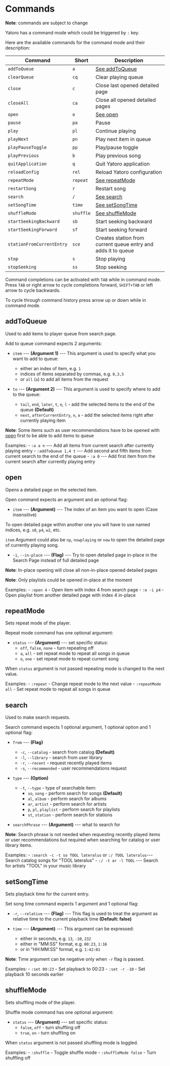 # Commands
**Note**: commands are subject to change

Yatoro has a command mode which could be triggered by `:` key.

Here are the available commands for the command mode and their description:

| Command                   | Short     | Description                                                   |
| ------------------------- | --------- | ------------------------------------------------------------- |
| `addToQueue`              | `a`       | [See addToQueue](#addToQueue)                                 |
| `clearQueue`              | `cq`      | Clear playing queue                                           |
| `close`                   | `c`       | Close last opened detailed page                               |
| `closeAll`                | `ca`      | Close all opened detailed pages                               |
| `open`                    | `o`       | [See open](#open)                                             |
| `pause`                   | `pa`      | Pause                                                         |
| `play`                    | `pl`      | Continue playing                                              |
| `playNext`                | `pn`      | Play next item in queue                                       |
| `playPauseToggle`         | `pp`      | Play/pause toggle                                             |
| `playPrevious`            | `b`       | Play previous song                                            |
| `quitApplication`         | `q`       | Quit Yatoro application                                       |
| `reloadConfig`            | `rel`     | Reload Yatoro configuration                                   |
| `repeatMode`              | `repeat`  | [See repeatMode](#repeatMode)                                 |
| `restartSong`             | `r`       | Restart song                                                  |
| `search`                  | `/`       | [See search](#search)                                         |
| `setSongTime`             | `time`    | [See setSongTime](#setSongTime)                               |
| `shuffleMode`             | `shuffle` | [See shuffleMode](#shuffleMode)                               |
| `startSeekingBackward`    | `sb`      | Start seeking backward                                        |
| `startSeekingForward`     | `sf`      | Start seeking forward                                         |
| `stationFromCurrentEntry` | `sce`     | Creates station from current queue entry and adds it to queue |
| `stop`                    | `s`       | Stop playing                                                  |
| `stopSeeking`             | `ss`      | Stop seeking                                                  |

Command completions can be activated with `TAB` while in command mode.
Press `TAB` or right arrow to cycle completions forward, `SHIFT+TAB` or left arrow to cycle backwards.

To cycle through command history press arrow up or down while in command mode.

## addToQueue
Used to add items to player queue from search page.

Add to queue command expects 2 arguments:

- `item` --- **(Argument 1)** --- This argument is used to specify what you want to add to queue:
    - either an index of item, e.g. `1`
    - indices of items separated by commas, e.g. `0,3,5`
    - or `all` (`a`) to add all items from the request

- `to` --- **(Argument 2)** --- This argument is used to specify where to add to the queue:
    - `tail`, `end`, `later`, `t`, `e`, `l` - add the selected items to the end of the queue **(Default)**
    - `next`, `afterCurrentEntry`, `n`, `a` - add the selected items right after currently playing item 

**Note**: Some items such as user recommendations have to be opened with [open](#open) first to be able to add items to queue

Examples:
    - `:a a n` --- Add all items from current search after currently playing entry
    - `:addToQueue 1,4 t` --- Add second and fifth items from current search to the end of the queue
    - `:a 0` --- Add first item from the current search after currently playing entry

## open
Opens a detailed page on the selected item.

Open command expects an argument and an optional flag:

- `item` --- **(Argument)** --- The index of an item you want to open (Case insensitive)

To open detailed page within another one you will have to use named indices, e.g. `s0`, `p4`, `w2`, etc.

`item` Argument could also be `np`, `nowplaying` or `now` to open the detailed page of currently playing song.

- `-i`, `--in-place` --- **(Flag)** --- Try to open detailed page in-place in the Search Page instead of full detailed page

**Note**: In-place opening will close all non-in-place opened detailed pages

**Note**: Only playlists could be opened in-place at the moment

Examples:
    - `:open 4` - Open item with index 4 from search page
    - `:o -i p4` - Open playlist from another detailed page with index 4 in-place

## repeatMode
Sets repeat mode of the player.

Repeat mode command has one optional argument:

- `status` --- **(Argument)** --- set specific status:
    - `off`, `false`, `none` - turn repeating off
    - `a`, `all` - set repeat mode to repeat all songs in queue
    - `o`, `one` - set repeat mode to repeat current song

When `status` argument is not passed repeating mode is changed to the next value.

Examples:
    - `:repeat` - Change repeat mode to the next value
    - `:repeatMode all` - Set repeat mode to repeat all songs in queue

## search
Used to make search requests.

Search command expects 1 optional argument, 1 optional option and 1 optional flag:

- `from` --- **(Flag)**
    - `-c`, `--catalog` - search from catalog **(Default)**
    - `-l`, `--library` - search from user library
    - `-r`, `--recent` - request recently played items
    - `-s`, `--recommended` - user recommendations request

- `type` --- **(Option)**
    - `-t`, `--type` - type of searchable item:
        - `so`, `song` - perform search for songs **(Default)**
        - `al`, `album` - perform search for albums
        - `ar`, `artist` - perform search for artists
        - `p`, `pl`, `playlist` - perform search for playlists
        - `st`, `station` - perform search for stations

- `searchPhrase` --- **(Argument)** --- what to search for

**Note**: Search phrase is not needed when requesting recently played items or user recommendations but required when searching for catalog or user library items.

Examples:
    - `:search -c -t so TOOL lateralus` or `:/ TOOL lateralus`--- Search catalog songs for "TOOL lateralus"
    - `:/ -t ar -l TOOL` --- Search for artists "TOOL" in your music library

## setSongTime
Sets playback time for the current entry.

Set song time command expects 1 argument and 1 optional flag:

- `-r`, `--relative` --- **(Flag)** --- This flag is used to treat the argument as relative time to the current playback time **(Default: false)**

- `time` --- **(Argument)** --- This argument can be expressed:
    - either in seconds, e.g. `13`, `-10`, `232`
    - either in "MM:SS" format, e.g. `00:23`, `1:16`
    - or in "HH:MM:SS" format, e.g. `1:42:01`

**Note**: Time argument can be negative only when `-r` flag is passed.

Examples:
    - `:set 00:23` - Set playback to 00:23
    - `:set -r -10` - Set playback 10 seconds earlier

## shuffleMode
Sets shuffling mode of the player.

Shuffle mode command has one optional argument:

- `status` --- **(Argument)** --- set specific status:
    - `false`, `off` - turn shuffling off
    - `true`, `on` - turn shuffling on

When `status` argument is not passed shuffling mode is toggled.

Examples:
    - `:shuffle` - Toggle shuffle mode
    - `:shuffleMode false` - Turn shuffling off
